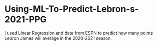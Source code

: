 # Using-ML-To-Predict-Lebron-s-2021-PPG
I used Linear Regression and data from ESPN to predict how many points Lebron James will average in the 2020-2021 season.
